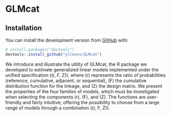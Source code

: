 
<!-- README.md is generated from README.Rmd. Please edit that file -->

# GLMcat

## Installation

You can install the development version from
[GitHub](https://github.com/) with:

``` r
# install.packages("devtools")
devtools::install_github("ylleonv/GLMcat")
```

We introduce and illustrate the utility of GLMcat, the R package we
developed to estimate generalized linear models implemented under the
unified specification \((r, F, Z)\), where \(r\) represents the ratio of
probabilities (reference, cumulative, adjacent, or sequential), \(F\)
the cumulative distribution function for the linkage, and \(Z\) the
design matrix. We present the properties of the four families of models,
which must be investigated when selecting the components \(r\), \(F\),
and \(Z\). The functions are user-friendly and fairly intuitive;
offering the possibility to choose from a large range of models through
a combination \((r, F, Z)\).

